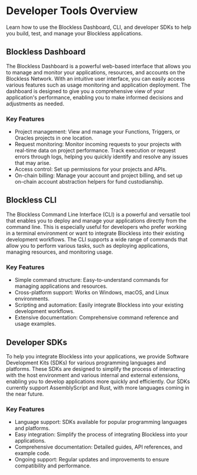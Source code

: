 # Developer Tools Overview

Learn how to use the Blockless Dashboard, CLI, and developer SDKs to help you build, test, and manage your Blockless applications.

## Blockless Dashboard

The Blockless Dashboard is a powerful web-based interface that allows you to manage and monitor your applications, resources, and accounts on the Blockless Network. With an intuitive user interface, you can easily access various features such as usage monitoring and application deployment. The dashboard is designed to give you a comprehensive view of your application's performance, enabling you to make informed decisions and adjustments as needed.

### Key Features

- Project management: View and manage your Functions, Triggers, or Oracles projects in one location.
- Request monitoring: Monitor incoming requests to your projects with real-time data on project performance. Track execution or request errors through logs, helping you quickly identify and resolve any issues that may arise.
- Access control: Set up permissions for your projects and APIs.
- On-chain billing: Manage your account and project billing, and set up on-chain account abstraction helpers for fund custodianship.

## Blockless CLI

The Blockless Command Line Interface (CLI) is a powerful and versatile tool that enables you to deploy and manage your applications directly from the command line. This is especially useful for developers who prefer working in a terminal environment or want to integrate Blockless into their existing development workflows. The CLI supports a wide range of commands that allow you to perform various tasks, such as deploying applications, managing resources, and monitoring usage.

### Key Features

- Simple command structure: Easy-to-understand commands for managing applications and resources.
- Cross-platform support: Works on Windows, macOS, and Linux environments.
- Scripting and automation: Easily integrate Blockless into your existing development workflows.
- Extensive documentation: Comprehensive command reference and usage examples.

## Developer SDKs

To help you integrate Blockless into your applications, we provide Software Development Kits (SDKs) for various programming languages and platforms. These SDKs are designed to simplify the process of interacting with the host environment and various internal and external extensions, enabling you to develop applications more quickly and efficiently. Our SDKs currently support AssemblyScript and Rust, with more languages coming in the near future.

### Key Features

- Language support: SDKs available for popular programming languages and platforms.
- Easy integration: Simplify the process of integrating Blockless into your applications.
- Comprehensive documentation: Detailed guides, API references, and example code.
- Ongoing support: Regular updates and improvements to ensure compatibility and performance.
